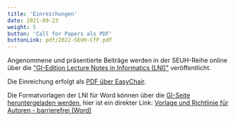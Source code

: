 ```yaml
---
title: 'Einreichungen'
date: 2021-09-23
weight: 5
button: 'Call for Papers als PDF'
buttonLink: pdf/2022-SEUH-CfP.pdf
---
```


Angenommene und präsentierte Beiträge werden in der SEUH-Reihe online über die ["GI-Edition Lecture Notes in Informatics (LNI)"](https://gi.de/service/publikationen/lni) veröffentlicht.

Die Einreichung erfolgt als [PDF über EasyChair](https://easychair.org/conferences/?conf=seuh2022).

Die Formatvorlagen der LNI für Word können über die [GI-Seite heruntergeladen werden](https://gi.de/service/publikationen/lni), hier ist ein direkter Link:
[Vorlage und Richtlinie für Autoren - barrierefrei (Word)](https://gi.de/fileadmin/GI/Hauptseite/Service/Publikationen/LNI/LNI-Autorenrichtlinien.docx)
